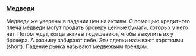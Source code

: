 ### Медведи
Медведи же уверены в падении цен на активы. С помощью кредитного плеча медведи могут продать брокеру ценные бумаги, которых у него нет. Потом ждут, когда активы подешевеют, чтобы выкупить их у брокера. А разницу забирают себе. Эти сделки называют короткими (short). Падение рынка называют медвежьим трендом.